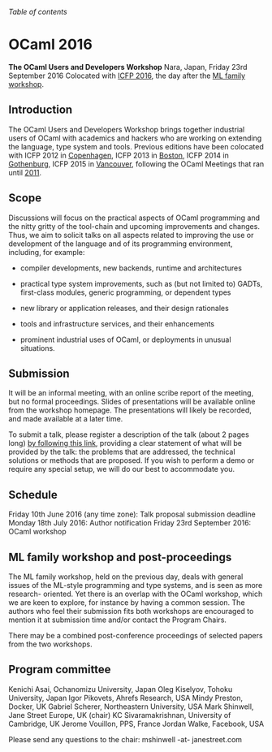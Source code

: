<!-- ((! set title 2016 !)) -->

*Table of contents*

OCaml 2016
==========

**The OCaml Users and Developers Workshop**
Nara, Japan, Friday 23rd September 2016
Colocated with [ICFP 2016](http://icfpconference.org/icfp2016/),
the day after the [ML family workshop](http://www.mlworkshop.org/ml2016/).

Introduction
------------

The OCaml Users and Developers Workshop brings together industrial users of
OCaml with academics and hackers who are working on extending the language,
type system and tools.
Previous editions have been colocated with ICFP 2012 in
[Copenhagen](http://oud.ocaml.org/2012/), ICFP 2013 in
[Boston](../2013), ICFP 2014 in [Gothenburg](../2014),
ICFP 2015 in [Vancouver](../2015),
following the OCaml Meetings that ran until [2011](../2011).

Scope
-----

Discussions will focus on the practical aspects of OCaml programming and
the nitty gritty of the tool-chain and upcoming improvements and changes.
Thus, we aim to solicit talks on all aspects related to improving the use
or development of the language and of its programming environment,
including, for example:

- compiler developments, new backends, runtime and architectures

- practical type system improvements, such as (but not limited to)
  GADTs, first-class modules, generic programming, or dependent types

- new library or application releases, and their design rationales

- tools and infrastructure services, and their enhancements

- prominent industrial uses of OCaml, or deployments in unusual
  situations.

Submission
----------

It will be an informal meeting, with an online scribe report of the
meeting, but no formal proceedings.  Slides of presentations will be
available online from the workshop homepage.  The presentations will
likely be recorded, and made available at a later time.

To submit a talk, please register a description of the talk (about 2
pages long) [by following this link](https://www.easychair.org/conferences/?conf=oud2016),
providing a clear statement of what will be provided by the talk: the
problems that are addressed, the technical solutions or methods that are
proposed.  If you wish to perform a demo or require any special setup, we
will do our best to accommodate you.

Schedule
--------

Friday 10th June 2016 (any time zone): Talk proposal submission deadline
Monday 18th July 2016: Author notification
Friday 23rd September 2016: OCaml workshop

ML family workshop and post-proceedings
---------------------------------------

The ML family workshop, held on the previous day, deals with general
issues of the ML-style programming and type systems, and is seen as more
research- oriented.  Yet there is an overlap with the OCaml workshop,
which we are keen to explore, for instance by having a common session.
The authors who feel their submission fits both workshops are encouraged
to mention it at submission time and/or contact the Program Chairs.

There may be a combined post-conference proceedings of selected papers
from the two workshops.

Program committee
-----------------

Kenichi Asai, Ochanomizu University, Japan
Oleg Kiselyov, Tohoku University, Japan
Igor Pikovets, Ahrefs Research, USA
Mindy Preston, Docker, UK
Gabriel Scherer, Northeastern University, USA
Mark Shinwell, Jane Street Europe, UK (chair)
KC Sivaramakrishnan, University of Cambridge, UK
Jerome Vouillon, PPS, France
Jordan Walke, Facebook, USA

Please send any questions to the chair: mshinwell -at- janestreet.com
